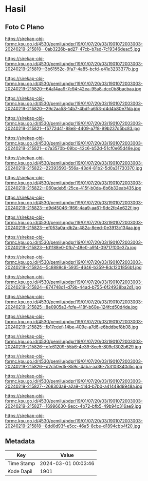 # Hasil

## Foto C Plano

https://sirekap-obj-formc.kpu.go.id/4530/pemilu/pdpr/19/01/07/20/03/1901072003003-20240219-215818--0ab3226b-ad27-47cb-b7ad-7c19346deac5.jpg

https://sirekap-obj-formc.kpu.go.id/4530/pemilu/pdpr/19/01/07/20/03/1901072003003-20240219-215819--3b61552c-9fa7-4a85-bcfd-e41e3233377b.jpg

https://sirekap-obj-formc.kpu.go.id/4530/pemilu/pdpr/19/01/07/20/03/1901072003003-20240219-215820--64a14aa9-7c94-42ea-95a8-dcc0b8bacbaa.jpg

https://sirekap-obj-formc.kpu.go.id/4530/pemilu/pdpr/19/01/07/20/03/1901072003003-20240219-215820--29c2aa58-14b7-4bdf-a653-d4d4b80e7fda.jpg

https://sirekap-obj-formc.kpu.go.id/4530/pemilu/pdpr/19/01/07/20/03/1901072003003-20240219-215821--f5772d41-88e8-4409-a7f8-99b237d5bc83.jpg

https://sirekap-obj-formc.kpu.go.id/4530/pemilu/pdpr/19/01/07/20/03/1901072003003-20240219-215821--d7a3570b-09bc-42c6-b52d-51cf0e65d48e.jpg

https://sirekap-obj-formc.kpu.go.id/4530/pemilu/pdpr/19/01/07/20/03/1901072003003-20240219-215822--22393593-556a-43d4-81b2-5d0a31730370.jpg

https://sirekap-obj-formc.kpu.go.id/4530/pemilu/pdpr/19/01/07/20/03/1901072003003-20240219-215822--060adeb5-25ce-415f-b0da-6b6b32eab435.jpg

https://sirekap-obj-formc.kpu.go.id/4530/pemilu/pdpr/19/01/07/20/03/1901072003003-20240219-215823--d9d45046-1f66-4aa9-aa61-9dc2fc4e622f.jpg

https://sirekap-obj-formc.kpu.go.id/4530/pemilu/pdpr/19/01/07/20/03/1901072003003-20240219-215823--ef053a0a-db2a-482a-8eed-0e3913c134aa.jpg

https://sirekap-obj-formc.kpu.go.id/4530/pemilu/pdpr/19/01/07/20/03/1901072003003-20240219-215823--fd1188e0-0fb7-48e0-a9f4-09717f00e37a.jpg

https://sirekap-obj-formc.kpu.go.id/4530/pemilu/pdpr/19/01/07/20/03/1901072003003-20240219-215824--5c8888c9-5935-4646-b359-8dc1201856b1.jpg

https://sirekap-obj-formc.kpu.go.id/4530/pemilu/pdpr/19/01/07/20/03/1901072003003-20240219-215824--874748d1-d79b-44ad-b755-6f24938ba2d1.jpg

https://sirekap-obj-formc.kpu.go.id/4530/pemilu/pdpr/19/01/07/20/03/1901072003003-20240219-215825--8e0905a3-fcfe-418f-b60e-124fcd50d4de.jpg

https://sirekap-obj-formc.kpu.go.id/4530/pemilu/pdpr/19/01/07/20/03/1901072003003-20240219-215825--fb17cdef-14be-409e-a7d6-e6bddbef8b08.jpg

https://sirekap-obj-formc.kpu.go.id/4530/pemilu/pdpr/19/01/07/20/03/1901072003003-20240219-215826--efe61209-55b6-4e39-8ee5-809ef302b629.jpg

https://sirekap-obj-formc.kpu.go.id/4530/pemilu/pdpr/19/01/07/20/03/1901072003003-20240219-215826--d2c50ed5-859c-4aba-aa36-753103340d5c.jpg

https://sirekap-obj-formc.kpu.go.id/4530/pemilu/pdpr/19/01/07/20/03/1901072003003-20240219-215827--268303a9-a2a9-414d-b7b0-a41448d9948a.jpg

https://sirekap-obj-formc.kpu.go.id/4530/pemilu/pdpr/19/01/07/20/03/1901072003003-20240219-215827--16996630-9ecc-4b72-bfb5-49b94c316ae9.jpg

https://sirekap-obj-formc.kpu.go.id/4530/pemilu/pdpr/19/01/07/20/03/1901072003003-20240219-215818--8dd0d93f-e5cc-46a5-8cbe-d1894cbb4f20.jpg


## Metadata

| Key        | Value               |
| ---------- | ------------------- |
| Time Stamp | 2024-03-01 00:03:46 |
| Kode Dapil | 1901                |



